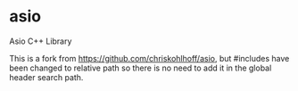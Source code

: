 # asio
Asio C++ Library

This is a fork from https://github.com/chriskohlhoff/asio, but #includes have been changed to relative path so there is no need to add it in the global header search path. 
